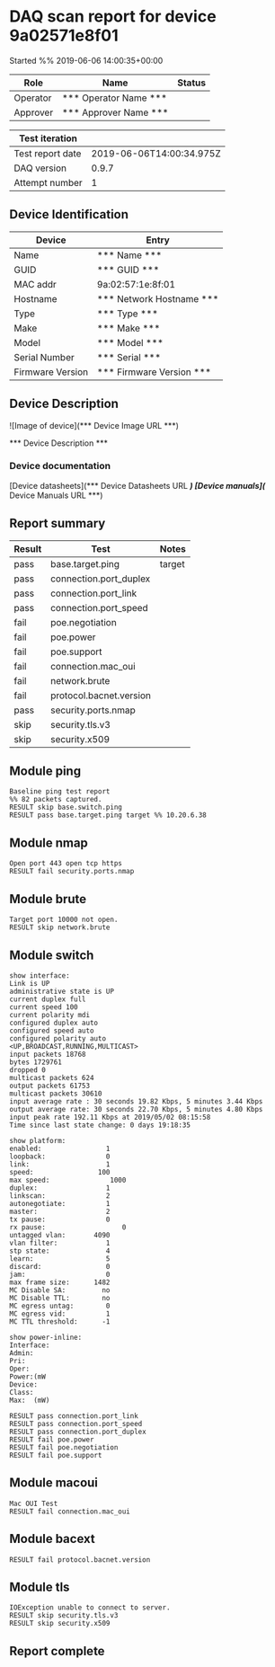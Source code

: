 # DAQ scan report for device 9a02571e8f01
Started %% 2019-06-06 14:00:35+00:00

|  Role  |      Name              | Status |
|--------|------------------------|--------|
|Operator| *** Operator Name *** |        |
|Approver| *** Approver Name *** |        |

| Test iteration   |                        |
|------------------|------------------------|
| Test report date | 2019-06-06T14:00:34.975Z |
| DAQ version      | 0.9.7 |
| Attempt number   | 1 |

## Device Identification

| Device            | Entry              |
|-------------------|--------------------|
| Name              | *** Name *** |
| GUID              | *** GUID *** |
| MAC addr          | 9a:02:57:1e:8f:01 |
| Hostname          | *** Network Hostname *** |
| Type              | *** Type *** |
| Make              | *** Make *** |
| Model             | *** Model *** |
| Serial Number     | *** Serial *** |
| Firmware Version  | *** Firmware Version *** |

## Device Description

![Image of device](*** Device Image URL ***)

*** Device Description ***


### Device documentation

[Device datasheets](*** Device Datasheets URL ***)
[Device manuals](*** Device Manuals URL ***)

## Report summary

|Result|Test|Notes|
|---|---|---|
|pass|base.target.ping|target |
|pass|connection.port_duplex||
|pass|connection.port_link||
|pass|connection.port_speed||
|fail|poe.negotiation||
|fail|poe.power||
|fail|poe.support||
|fail|connection.mac_oui||
|fail|network.brute||
|fail|protocol.bacnet.version||
|pass|security.ports.nmap||
|skip|security.tls.v3||
|skip|security.x509||

## Module ping

```
Baseline ping test report
%% 82 packets captured.
RESULT skip base.switch.ping
RESULT pass base.target.ping target %% 10.20.6.38
```

## Module nmap

```
Open port 443 open tcp https
RESULT fail security.ports.nmap
```

## Module brute

```
Target port 10000 not open.
RESULT skip network.brute
```

## Module switch

```
show interface:
Link is UP
administrative state is UP
current duplex full
current speed 100
current polarity mdi
configured duplex auto
configured speed auto
configured polarity auto
<UP,BROADCAST,RUNNING,MULTICAST>
input packets 18768
bytes 1729761
dropped 0
multicast packets 624
output packets 61753
multicast packets 30610
input average rate : 30 seconds 19.82 Kbps, 5 minutes 3.44 Kbps
output average rate: 30 seconds 22.70 Kbps, 5 minutes 4.80 Kbps
input peak rate 192.11 Kbps at 2019/05/02 08:15:58
Time since last state change: 0 days 19:18:35

show platform:
enabled:                1
loopback:               0
link:                   1
speed:                100  
max speed:               1000
duplex:                 1
linkscan:               2
autonegotiate:          1
master:                 2
tx pause:               0  
rx pause:                   0
untagged vlan:       4090
vlan filter:            1
stp state:              4
learn:                  5
discard:                0
jam:                    0
max frame size:      1482
MC Disable SA:         no
MC Disable TTL:        no
MC egress untag:        0
MC egress vid:          1
MC TTL threshold:      -1

show power-inline:
Interface:
Admin:
Pri:
Oper:
Power:(mW
Device:
Class:
Max:  (mW)

RESULT pass connection.port_link
RESULT pass connection.port_speed
RESULT pass connection.port_duplex
RESULT fail poe.power
RESULT fail poe.negotiation
RESULT fail poe.support
```

## Module macoui

```
Mac OUI Test
RESULT fail connection.mac_oui
```

## Module bacext

```
RESULT fail protocol.bacnet.version
```

## Module tls

```
IOException unable to connect to server.
RESULT skip security.tls.v3
RESULT skip security.x509
```

## Report complete

